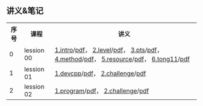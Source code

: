 ## 讲义&笔记


<table>
  <tr><th>序号</th><th>课程</th><th>讲义</th></tr>
  <tr><td>0</td><td>lession 00</td>
    <td style="text-align:left;">
      <a href='lesson00/1.intro.html'>1.intro</a>/<a href='lesson00/00.1-intro.pdf'>pdf</a>，
      <a href='lesson00/2.level.html'>2.level</a>/<a href='lesson00/00.2-level.pdf'>pdf</a>，
      <a href='lesson00/3.pts.html'>3.pts</a>/<a href='lesson00/00.3-pts.pdf'>pdf</a>，
      <a href='lesson00/4.method.html'>4.method</a>/<a href='lesson00/00.4-method.pdf'>pdf</a>，
      <a href='lesson00/5.resource.html'>5.resource</a>/<a href='lesson00/00.5-resource.pdf'>pdf</a>，
      <a href='lesson00/6.tong11.html'>6.tong11</a>/<a href='lesson00/00.6-tong11.pdf'>pdf</a>
    </td>
  </tr>
  <tr><td>1</td><td>lession 01</td>
    <td style="text-align:left;">
      <a href='lesson01/1.devcpp.html'>1.devcpp</a>/<a href='lesson01/00.1-devcpp.pdf'>pdf</a>，
      <a href='lesson01/2.challenge.html'>2.challenge</a>/<a href='lesson01/00.2-challenge.pdf'>pdf</a>
    </td>
  </tr>
  <tr><td>2</td><td>lession 02</td>
    <td style="text-align:left;">
      <a href='lesson02/1.program.html'>1.program</a>/<a href='lesson02/00.1-program.pdf'>pdf</a>，
      <a href='lesson02/2.challenge.html'>2.challenge</a>/<a href='lesson02/00.2-challenge.pdf'>pdf</a>
    </td>
  </tr>
</table>



    